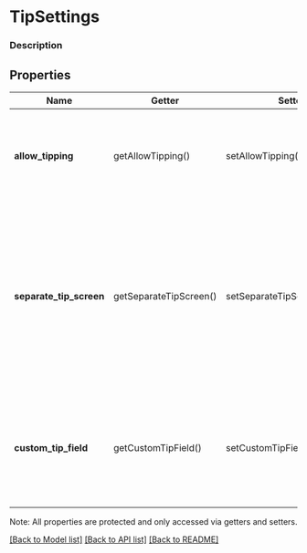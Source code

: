# TipSettings

### Description



## Properties
Name | Getter | Setter | Type | Description | Notes
------------ | ------------- | ------------- | ------------- | ------------- | -------------
**allow_tipping** | getAllowTipping() | setAllowTipping($value) | **bool** | Indicates whether tipping is enabled for this checkout. Defaults to false. | [optional] 
**separate_tip_screen** | getSeparateTipScreen() | setSeparateTipScreen($value) | **bool** | Indicates whether tip options should be presented on their own screen before presenting the signature screen during card payment. Defaults to false. | [optional] 
**custom_tip_field** | getCustomTipField() | setCustomTipField($value) | **bool** | Indicates whether custom tip amounts are allowed during the checkout flow. Defaults to false. | [optional] 

Note: All properties are protected and only accessed via getters and setters.

[[Back to Model list]](../../README.md#documentation-for-models) [[Back to API list]](../../README.md#documentation-for-api-endpoints) [[Back to README]](../../README.md)

